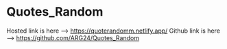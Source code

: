 # Quotes_Random
Hosted link is here --> https://quoterandomm.netlify.app/
Github link is here --> https://github.com/ARG24/Quotes_Random
